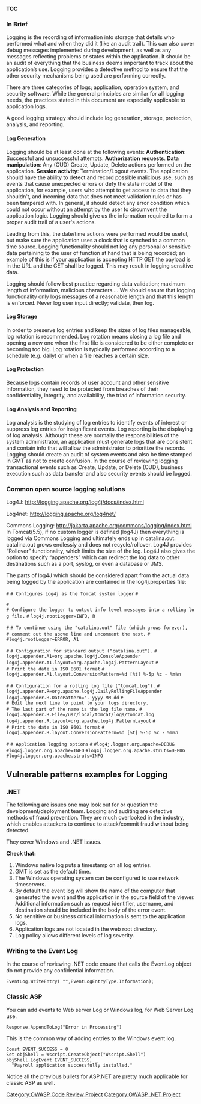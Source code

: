 __TOC__

### In Brief

Logging is the recording of information into storage that details who
performed what and when they did it (like an audit trail). This can also
cover debug messages implemented during development, as well as any
messages reflecting problems or states within the application. It should
be an audit of everything that the business deems important to track
about the application’s use. Logging provides a detective method to
ensure that the other security mechanisms being used are performing
correctly.

There are three categories of logs; application, operation system, and
security software. While the general principles are similar for all
logging needs, the practices stated in this document are especially
applicable to application logs.

A good logging strategy should include log generation, storage,
protection, analysis, and reporting.

#### Log Generation

Logging should be at least done at the following events:
**Authentication**: Successful and unsuccessful attempts.
**Authorization requests**.
**Data manipulation**: Any (CUD) Create, Update, Delete actions
performed on the application.
**Session activity**: Termination/Logout events.
The application should have the ability to detect and record possible
malicious use, such as events that cause unexpected errors or defy the
state model of the application, for example, users who attempt to get
access to data that they shouldn’t, and incoming data that does not meet
validation rules or has been tampered with. In general, it should detect
any error condition which could not occur without an attempt by the user
to circumvent the application logic. Logging should give us the
information required to form a proper audit trail of a user's actions.

Leading from this, the date/time actions were performed would be useful,
but make sure the application uses a clock that is synched to a common
time source. Logging functionality should not log any personal or
sensitive data pertaining to the user of function at hand that is being
recorded; an example of this is if your application is accepting HTTP
GET the payload is in the URL and the GET shall be logged. This may
result in logging sensitive data.

Logging should follow best practice regarding data validation; maximum
length of information, malicious characters…. We should ensure that
logging functionality only logs messages of a reasonable length and that
this length is enforced. Never log user input directly; validate, then
log.

#### Log Storage

In order to preserve log entries and keep the sizes of log files
manageable, log rotation is recommended. Log rotation means closing a
log file and opening a new one when the first file is considered to be
either complete or becoming too big. Log rotation is typically performed
according to a schedule (e.g. daily) or when a file reaches a certain
size.

#### Log Protection

Because logs contain records of user account and other sensitive
information, they need to be protected from breaches of their
confidentiality, integrity, and availability, the triad of information
security.

#### Log Analysis and Reporting

Log analysis is the studying of log entries to identify events of
interest or suppress log entries for insignificant events. Log reporting
is the displaying of log analysis. Although these are normally the
responsibilities of the system administrator, an application must
generate logs that are consistent and contain info that will allow the
administrator to prioritize the records. Logging should create an audit
of system events and also be time stamped in GMT as not to create
confusion. In the course of reviewing logging transactional events such
as Create, Update, or Delete (CUD), business execution such as data
transfer and also security events should be logged.

### Common open source logging solutions

Log4J: <http://logging.apache.org/log4j/docs/index.html>

Log4net: <http://logging.apache.org/log4net/>

Commons Logging:
<http://jakarta.apache.org/commons/logging/index.html>
In Tomcat(5.5), if no custom logger is defined (log4J) then everything
is logged via Commons Logging and ultimately ends up in catalina.out.
catalina.out grows endlessly and does not recycle/rollover. Log4J
provides “Rollover” functionality, which limits the size of the log.
Log4J also gives the option to specify “appenders” which can redirect
the log data to other destinations such as a port, syslog, or even a
database or JMS.

The parts of log4J which should be considered apart from the actual data
being logged by the application are contained in the log4j.properties
file:

`#`
`# Configures Log4j as the Tomcat system logger`
`#`

`#`
`# Configure the logger to output info level messages into a rolling log file.`
`#`
`log4j.rootLogger=INFO, R`

`#`
`# To continue using the "catalina.out" file (which grows forever),`
`# comment out the above line and uncomment the next.`
`#`
`#log4j.rootLogger=ERROR, A1`

`#`
`# Configuration for standard output ("catalina.out").`
`#`
`log4j.appender.A1=org.apache.log4j.ConsoleAppender`
`log4j.appender.A1.layout=org.apache.log4j.PatternLayout`
`#`
`# Print the date in ISO 8601 format`
`#`
`log4j.appender.A1.layout.ConversionPattern=%d [%t] %-5p %c - %m%n`

`#`
`# Configuration for a rolling log file ("tomcat.log").`
`#`
`log4j.appender.R=org.apache.log4j.DailyRollingFileAppender`
`log4j.appender.R.DatePattern='.'yyyy-MM-dd`
`#`
`# Edit the next line to point to your logs directory.`
`# The last part of the name is the log file name.`
`#`
`log4j.appender.R.File=/usr/local/tomcat/logs/tomcat.log`
`log4j.appender.R.layout=org.apache.log4j.PatternLayout`
`#`
`# Print the date in ISO 8601 format`
`#`
`log4j.appender.R.layout.ConversionPattern=%d [%t] %-5p %c - %m%n`

`#`
`# Application logging options`
`#`
`#log4j.logger.org.apache=DEBUG`
`#log4j.logger.org.apache=INFO`
`#log4j.logger.org.apache.struts=DEBUG`
`#log4j.logger.org.apache.struts=INFO`

## Vulnerable patterns examples for Logging

### .NET

The following are issues one may look out for or question the
development/deployment team. Logging and auditing are detective methods
of fraud prevention. They are much overlooked in the industry, which
enables attackers to continue to attack/commit fraud without being
detected.

They cover Windows and .NET issues.

**Check that:**

1.  Windows native log puts a timestamp on all log entries.
2.  GMT is set as the default time.
3.  The Windows operating system can be configured to use network
    timeservers.
4.  By default the event log will show the name of the computer that
    generated the event and the application in the source field of the
    viewer. Additional information such as request identifier, username,
    and destination should be included in the body of the error event.
5.  No sensitive or business critical information is sent to the
    application logs.
6.  Application logs are not located in the web root directory.
7.  Log policy allows different levels of log severity.

### Writing to the Event Log

In the course of reviewing .NET code ensure that calls the EventLog
object do not provide any confidential information.

`EventLog.WriteEntry( "`<password>`",EventLogEntryType.Information);`

### Classic ASP

You can add events to Web server Log or Windows log, for Web Server Log
use.

`Response.AppendToLog("Error in Processing")`

This is the common way of adding entries to the Windows event log.

`Const EVENT_SUCCESS = 0`
`Set objShell = Wscript.CreateObject("Wscript.Shell")`
`objShell.LogEvent EVENT_SUCCESS, _`
`  "Payroll application successfully installed."`

Notice all the previous bullets for ASP.NET are pretty much applicable
for classic ASP as well.

[Category:OWASP Code Review
Project](Category:OWASP_Code_Review_Project "wikilink") [Category:OWASP
.NET Project](Category:OWASP_.NET_Project "wikilink")